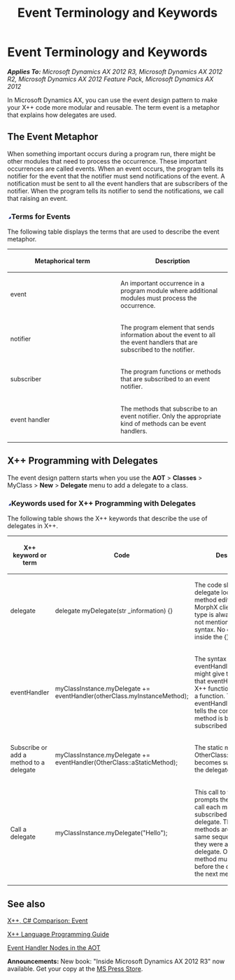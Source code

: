 ﻿---
title: Event Terminology and Keywords
TOCTitle: Event Terminology and Keywords
ms:assetid: b88499d1-40d7-4df7-8b7e-25ac0864879d
ms:mtpsurl: https://msdn.microsoft.com/en-us/library/Gg864037(v=AX.60)
ms:contentKeyID: 35249855
ms.date: 05/18/2015
mtps_version: v=AX.60
---

# Event Terminology and Keywords 


_**Applies To:** Microsoft Dynamics AX 2012 R3, Microsoft Dynamics AX 2012 R2, Microsoft Dynamics AX 2012 Feature Pack, Microsoft Dynamics AX 2012_

In Microsoft Dynamics AX, you can use the event design pattern to make your X++ code more modular and reusable. The term event is a metaphor that explains how delegates are used.

## The Event Metaphor

When something important occurs during a program run, there might be other modules that need to process the occurrence. These important occurrences are called events. When an event occurs, the program tells its notifier for the event that the notifier must send notifications of the event. A notification must be sent to all the event handlers that are subscribers of the notifier. When the program tells its notifier to send the notifications, we call that raising an event.

### ![Gg864037.collapse\_all(en-us,AX.60).gif](images/Gg863931.collapse_all(en-us,AX.60).gif "Gg864037.collapse_all(en-us,AX.60).gif")Terms for Events

The following table displays the terms that are used to describe the event metaphor.

<table>
<colgroup>
<col style="width: 50%" />
<col style="width: 50%" />
</colgroup>
<thead>
<tr class="header">
<th><p>Metaphorical term</p></th>
<th><p>Description</p></th>
</tr>
</thead>
<tbody>
<tr class="odd">
<td><p>event</p></td>
<td><p>An important occurrence in a program module where additional modules must process the occurrence.</p></td>
</tr>
<tr class="even">
<td><p>notifier</p></td>
<td><p>The program element that sends information about the event to all the event handlers that are subscribed to the notifier.</p></td>
</tr>
<tr class="odd">
<td><p>subscriber</p></td>
<td><p>The program functions or methods that are subscribed to an event notifier.</p></td>
</tr>
<tr class="even">
<td><p>event handler</p></td>
<td><p>The methods that subscribe to an event notifier. Only the appropriate kind of methods can be event handlers.</p></td>
</tr>
</tbody>
</table>


## X++ Programming with Delegates

The event design pattern starts when you use the **AOT** \> **Classes** \> MyClass \> **New** \> **Delegate** menu to add a delegate to a class.

### ![Gg864037.collapse\_all(en-us,AX.60).gif](images/Gg863931.collapse_all(en-us,AX.60).gif "Gg864037.collapse_all(en-us,AX.60).gif")Keywords used for X++ Programming with Delegates

The following table shows the X++ keywords that describe the use of delegates in X++.

<table>
<colgroup>
<col style="width: 33%" />
<col style="width: 33%" />
<col style="width: 33%" />
</colgroup>
<thead>
<tr class="header">
<th><p>X++ keyword or term</p></th>
<th><p>Code</p></th>
<th><p>Description</p></th>
</tr>
</thead>
<tbody>
<tr class="odd">
<td><p>delegate</p></td>
<td><p>delegate myDelegate(str _information) {}</p></td>
<td><p>The code shows how the delegate looks in the method editor in the MorphX client. The return type is always void, so it is not mentioned in the syntax. No code is allowed inside the {} braces.</p></td>
</tr>
<tr class="even">
<td><p>eventHandler</p></td>
<td><p>myClassInstance.myDelegate += eventHandler(otherClass.myInstanceMethod);</p></td>
<td><p>The syntax of the eventHandler keyword might give the impression that eventHandler is an X++ function, but it is not a function. The eventHandler keyword tells the compiler that a method is being subscribed to a delegate.</p></td>
</tr>
<tr class="odd">
<td><p>Subscribe or add a method to a delegate</p></td>
<td><p>myClassInstance.myDelegate += eventHandler(OtherClass::aStaticMethod);</p></td>
<td><p>The static method OtherClass::aStaticMethod becomes subscribed to the delegate.</p></td>
</tr>
<tr class="even">
<td><p>Call a delegate</p></td>
<td><p>myClassInstance.myDelegate(&quot;Hello&quot;);</p></td>
<td><p>This call to the delegate prompts the delegate to call each method that is subscribed to the delegate. The subscribed methods are called in the same sequence in which they were added to the delegate. One subscribed method must complete before the delegate calls the next method.</p></td>
</tr>
</tbody>
</table>


## See also

[X++, C\# Comparison: Event](x-csharp-comparison-event.md)

[X++ Language Programming Guide](x-language-programming-guide.md)

[Event Handler Nodes in the AOT](event-handler-nodes-in-the-aot.md)

  
**Announcements:** New book: "Inside Microsoft Dynamics AX 2012 R3" now available. Get your copy at the [MS Press Store](https://www.microsoftpressstore.com/store/inside-microsoft-dynamics-ax-2012-r3-9780735685109).

